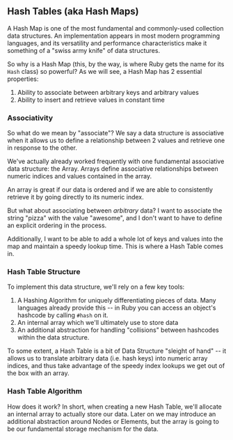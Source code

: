 ## Hash Tables (aka Hash Maps)

A Hash Map is one of the most fundamental and commonly-used
collection data structures. An implementation appears in most
modern programming languages, and its versatility and performance
characteristics make it something of a "swiss army knife" of
data structures.

So why is a Hash Map (this, by the way, is where Ruby gets the name for its `Hash` class)
so powerful? As we will see, a Hash Map has 2 essential properties:

1. Ability to associate between arbitrary keys and arbitrary values
2. Ability to insert and retrieve values in constant time

### Associativity

So what do we mean by "associate"? We say a data structure
is associative when it allows us to define a relationship
between 2 values and retrieve one in response to the other.

We've actually already worked frequently with one fundamental
associative data structure: the Array. Arrays define associative
relationships between numeric indices and values contained in
the array.

An array is great if our data is ordered and if we are able to
consistently retrieve it by going directly to its numeric
index.

But what about associating between _arbitrary_ data? I want
to associate the string "pizza" with the value "awesome",
and I don't want to have to define an explicit ordering
in the process.

Additionally, I want to be able to add a whole lot of keys and
values into the map and maintain a speedy lookup time. This is
where a Hash Table comes in.

### Hash Table Structure

To implement this data structure, we'll rely on a few key
tools:

1. A Hashing Algorithm for uniquely differentiating pieces of data.
Many languages already provide this -- in Ruby you can access an
object's hashcode by calling `#hash` on it.
2. An internal array which we'll ultimately use to store data
3. An additional abstraction for handling "collisions" between
hashcodes within the data structure.

To some extent, a Hash Table is a bit of Data Structure "sleight of hand"
-- it allows us to translate arbitrary data (i.e. hash keys) into
numeric array indices, and thus take advantage of the speedy
index lookups we get out of the box with an array.

### Hash Table Algorithm

How does it work? In short, when creating a new Hash Table, we'll
allocate an internal array to actually store our data. Later on
we may introduce an additional abstraction around Nodes or Elements,
but the array is going to be our fundamental storage mechanism
for the data.
